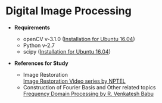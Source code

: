 # Digital Image Processing

* **Requirements**
  * openCV v-3.1.0 ([Installation for Ubuntu 16.04](http://www.pyimagesearch.com/2016/10/24/ubuntu-16-04-how-to-install-opencv/))
  * Python v-2.7
  * scipy ([Installation for Ubuntu 16.04](https://www.scipy.org/install.html#install-systemwide-via-a-linux-package-manager))

* **References for Study**
  * Image Restoration <br/>
  [Image Restoration Video series by NPTEL](https://www.youtube.com/watch?v=5qxrzD6ODHc)
  * Construction of Fourier Basis and Other related topics <br/>
  [Frequency Domain Processing by R.
Venkatesh
Babu](http://www.serc.iisc.ernet.in/~venky/SE263/slides/FreqDomain.pdf)
